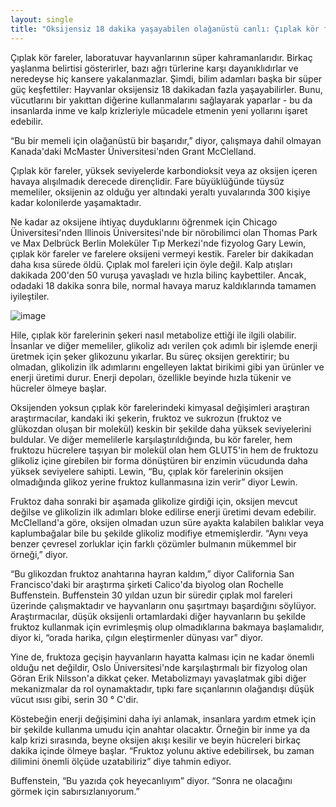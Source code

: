 ```yaml
---
layout: single
title: "Oksijensiz 18 dakika yaşayabilen olağanüstü canlı: Çıplak kör fareler (Bunu nasıl başarabiliyor?)"
---
```


Çıplak kör fareler, laboratuvar hayvanlarının süper kahramanlarıdır. Birkaç yaşlanma belirtisi gösterirler, bazı ağrı türlerine karşı dayanıklıdırlar ve neredeyse hiç kansere yakalanmazlar. Şimdi, bilim adamları başka bir süper güç keşfettiler: Hayvanlar oksijensiz 18 dakikadan fazla yaşayabilirler. Bunu, vücutlarını bir yakıttan diğerine kullanmalarını sağlayarak yaparlar - bu da insanlarda inme ve kalp krizleriyle mücadele etmenin yeni yollarını işaret edebilir.

“Bu bir memeli için olağanüstü bir başarıdır,” diyor, çalışmaya dahil olmayan Kanada'daki McMaster Üniversitesi'nden Grant McClelland.

Çıplak kör fareler, yüksek seviyelerde karbondioksit veya az oksijen içeren havaya alışılmadık derecede dirençlidir. Fare büyüklüğünde tüysüz memeliler, oksijenin az olduğu yer altındaki yeraltı yuvalarında 300 kişiye kadar kolonilerde yaşamaktadır.

Ne kadar az oksijene ihtiyaç duyduklarını öğrenmek için Chicago Üniversitesi'nden Illinois Üniversitesi'nde bir nörobilimci olan Thomas Park ve Max Delbrück Berlin Moleküler Tıp Merkezi'nde fizyolog Gary Lewin, çıplak kör fareler ve farelere oksijeni vermeyi kestik. Fareler bir dakikadan daha kısa sürede öldü. Çıplak mol fareleri için öyle değil. Kalp atışları dakikada 200'den 50 vuruşa yavaşladı ve hızla bilinç kaybettiler. Ancak, odadaki 18 dakika sonra bile, normal havaya maruz kaldıklarında tamamen iyileştiler.

![image](https://thumbs-prod.si-cdn.com/XCC985pPD9vOPw4dWZPUdGWk5IQ=/800x600/filters:no_upscale():focal(925x514:926x515)/https://public-media.smithsonianmag.com/filer/a6/2a/a62a2e8a-a739-4f12-bd46-a55ebee797df/6257900180_011c442162_o.jpg)

Hile, çıplak kör farelerinin şekeri nasıl metabolize ettiği ile ilgili olabilir. İnsanlar ve diğer memeliler, glikoliz adı verilen çok adımlı bir işlemde enerji üretmek için şeker glikozunu yıkarlar. Bu süreç oksijen gerektirir; bu olmadan, glikolizin ilk adımlarını engelleyen laktat birikimi gibi yan ürünler ve enerji üretimi durur. Enerji depoları, özellikle beyinde hızla tükenir ve hücreler ölmeye başlar.

Oksijenden yoksun çıplak kör farelerindeki kimyasal değişimleri araştıran araştırmacılar, kandaki iki şekerin, fruktoz ve sukrozun (fruktoz ve glükozdan oluşan bir molekül) keskin bir şekilde daha yüksek seviyelerini buldular. Ve diğer memelilerle karşılaştırıldığında, bu kör fareler, hem fruktozu hücrelere taşıyan bir molekül olan hem GLUT5'in hem de fruktozu glikoliz içine girebilen bir forma dönüştüren bir enzimin vücudunda daha yüksek seviyelere sahipti. Lewin, “Bu, çıplak kör farelerinin oksijen olmadığında glikoz yerine fruktoz kullanmasına izin verir” diyor Lewin.

<script async src="//pagead2.googlesyndication.com/pagead/js/adsbygoogle.js"></script>
<ins class="adsbygoogle"
     style="display:block; text-align:center;"
     data-ad-layout="in-article"
     data-ad-format="fluid"
     data-ad-client="ca-pub-7868661326160958"
     data-ad-slot="3072558811"></ins>
<script>
     (adsbygoogle = window.adsbygoogle || []).push({});
</script>

Fruktoz daha sonraki bir aşamada glikolize girdiği için, oksijen mevcut değilse ve glikolizin ilk adımları bloke edilirse enerji üretimi devam edebilir. McClelland'a göre, oksijen olmadan uzun süre ayakta kalabilen balıklar veya kaplumbağalar bile bu şekilde glikoliz modifiye etmemişlerdir. “Aynı veya benzer çevresel zorluklar için farklı çözümler bulmanın mükemmel bir örneği,” diyor.

“Bu glikozdan fruktoz anahtarına hayran kaldım,” diyor California San Francisco'daki bir araştırma şirketi Calico'da biyolog olan Rochelle Buffenstein. Buffenstein 30 yıldan uzun bir süredir çıplak mol fareleri üzerinde çalışmaktadır ve hayvanların onu şaşırtmayı başardığını söylüyor. Araştırmacılar, düşük oksijenli ortamlardaki diğer hayvanların bu şekilde fruktoz kullanmak için evrimleşmiş olup olmadıklarına bakmaya başlamalıdır, diyor ki, “orada harika, çılgın eleştirmenler dünyası var” diyor.

Yine de, fruktoza geçişin hayvanların hayatta kalması için ne kadar önemli olduğu net değildir, Oslo Üniversitesi'nde karşılaştırmalı bir fizyolog olan Göran Erik Nilsson'a dikkat çeker. Metabolizmayı yavaşlatmak gibi diğer mekanizmalar da rol oynamaktadır, tıpkı fare sıçanlarının olağandışı düşük vücut ısısı gibi, serin 30 ° C'dir.

Köstebeğin enerji değişimini daha iyi anlamak, insanlara yardım etmek için bir şekilde kullanma umudu için anahtar olacaktır. Örneğin bir inme ya da kalp krizi sırasında, beyne oksijen akışı kesilir ve beyin hücreleri birkaç dakika içinde ölmeye başlar. “Fruktoz yolunu aktive edebilirsek, bu zaman dilimini önemli ölçüde uzatabiliriz” diye tahmin ediyor.

Buffenstein, “Bu yazıda çok heyecanlıyım” diyor. “Sonra ne olacağını görmek için sabırsızlanıyorum.”
